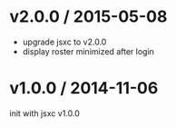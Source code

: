 v2.0.0 / 2015-05-08
===
- upgrade jsxc to v2.0.0
- display roster minimized after login

v1.0.0 / 2014-11-06
===
init with jsxc v1.0.0
